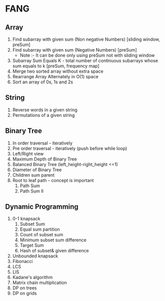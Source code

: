 # FANG

## Array
1. Find subarray with given sum (Non negative Numbers) [sliding window, preSum]
2. Find subarray with given sum (Negative Numbers) [preSum]
    -   Note  :- It can be done only using preSum not with sliding window
3. Subarray Sum Equals K - total number of continuous subarrays whose sum equals to k [preSum, frequency map]
4. Merge two sorted array without extra space
5. Rearrange Array Alternately in O(1) space
6. Sort an array of 0s, 1s and 2s

## String
1. Reverse words in a given string
2. Permutations of a given string

## Binary Tree
1. In order traversal - iteratively
2. Pre order traversal - iteratively (push before while loop)
3. Left/Right view
4. Maximum Depth of Binary Tree
5. Balanced Binary Tree (left_height-right_height <=1)
6. Diameter of Binary Tree
7. Children sum parent
8. Root to leaf path - concept is important
    1. Path Sum
    2. Path Sum II

## Dynamic Programming
1. 0-1 knapsack
    1. Subset Sum
    2. Equal sum partition
    3. Count of subset sum
    4. Minimum subset sum difference
    5. Target Sum
    6. Hash of subset& given difference
2. Unbounded knapsack
3. Fibonacci
4. LCS
5. LIS
6. Kadane's algorithm
7. Matrix chain multiplication
8. DP on trees
9. DP on grids


